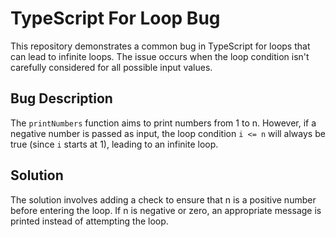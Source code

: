 # TypeScript For Loop Bug

This repository demonstrates a common bug in TypeScript for loops that can lead to infinite loops.  The issue occurs when the loop condition isn't carefully considered for all possible input values.

## Bug Description

The `printNumbers` function aims to print numbers from 1 to n. However, if a negative number is passed as input, the loop condition `i <= n` will always be true (since `i` starts at 1), leading to an infinite loop. 

## Solution

The solution involves adding a check to ensure that n is a positive number before entering the loop.  If n is negative or zero, an appropriate message is printed instead of attempting the loop.